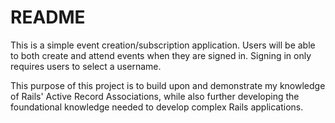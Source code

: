 # README

This is a simple event creation/subscription application. Users will be able to both create and attend events when they are signed in. Signing in only requires users to select a username.

This purpose of this project is to build upon and demonstrate my knowledge of Rails' Active Record Associations, while also further developing the foundational knowledge needed to develop complex Rails applications.

